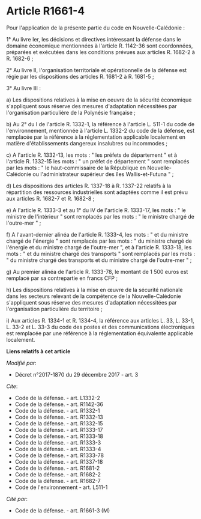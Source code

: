 # Article R1661-4

Pour l'application de la présente partie du code en Nouvelle-Calédonie :

1° Au livre Ier, les décisions et directives intéressant la défense dans le domaine économique mentionnées à l'article R.
1142-36 sont coordonnées, préparées et exécutées dans les conditions prévues aux articles R. 1682-2 à R. 1682-6 ;

2° Au livre II, l'organisation territoriale et opérationnelle de la défense est régie par les dispositions des articles R.
1681-2 à R. 1681-5 ;

3° Au livre III :

a) Les dispositions relatives à la mise en oeuvre de la sécurité économique s'appliquent sous réserve des mesures
d'adaptation nécessitées par l'organisation particulière de la Polynésie française ;

b) Au 2° du I de l'article R. 1332-1, la référence à l'article L. 511-1 du code de l'environnement, mentionnée à l'article L.
1332-2 du code de la défense, est remplacée par la référence à la réglementation applicable localement en matière
d'établissements dangereux insalubres ou incommodes ;

c) A l'article R. 1332-13, les mots : " les préfets de département " et à l'article R. 1332-15 les mots : " un préfet de
département " sont remplacés par les mots : " le haut-commissaire de la République en Nouvelle-Calédonie ou l'administrateur
supérieur des îles Wallis-et-Futuna " ;

d) Les dispositions des articles R. 1337-18 à R. 1337-22 relatifs à la répartition des ressources industrielles sont adaptées
comme il est prévu aux articles R. 1682-7 et R. 1682-8 ;

e) A l'article R. 1333-3 et au 1° du IV de l'article R. 1333-17, les mots : " le ministre de l'intérieur " sont remplacés par
les mots : " le ministre chargé de l'outre-mer " ;

f) A l'avant-dernier alinéa de l'article R. 1333-4, les mots : " et du ministre chargé de l'énergie " sont remplacés par les
mots : " du ministre chargé de l'énergie et du ministre chargé de l'outre-mer ", et à l'article R. 1333-18, les mots : " et
du ministre chargé des transports " sont remplacés par les mots : " du ministre chargé des transports et du ministre chargé
de l'outre-mer " ;

g) Au premier alinéa de l'article R. 1333-78, le montant de 1 500 euros est remplacé par sa contrepartie en francs CFP ;

h) Les dispositions relatives à la mise en œuvre de la sécurité nationale dans les secteurs relevant de la compétence de la
Nouvelle-Calédonie s'appliquent sous réserve des mesures d'adaptation nécessitées par l'organisation particulière du
territoire ;

i) Aux articles R. 1334-1 et R. 1334-4, la référence aux articles L. 33, L. 33-1, L. 33-2 et L. 33-3 du code des postes et
des communications électroniques est remplacée par une référence à la réglementation équivalente applicable localement.

**Liens relatifs à cet article**

_Modifié par_:

  - Décret n°2017-1870 du 29 décembre 2017 - art. 3

_Cite_:

  - Code de la défense. - art. L1332-2
  - Code de la défense. - art. R1142-36
  - Code de la défense. - art. R1332-1
  - Code de la défense. - art. R1332-13
  - Code de la défense. - art. R1332-15
  - Code de la défense. - art. R1333-17
  - Code de la défense. - art. R1333-18
  - Code de la défense. - art. R1333-3
  - Code de la défense. - art. R1333-4
  - Code de la défense. - art. R1333-78
  - Code de la défense. - art. R1337-18
  - Code de la défense. - art. R1681-2
  - Code de la défense. - art. R1682-2
  - Code de la défense. - art. R1682-7
  - Code de l'environnement - art. L511-1

_Cité par_:

  - Code de la défense. - art. R1661-3 (M)
